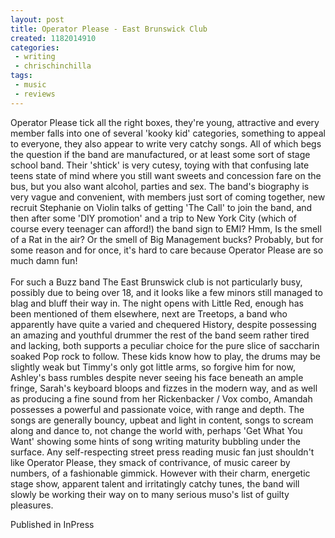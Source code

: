 ```yaml
---
layout: post
title: Operator Please - East Brunswick Club
created: 1182014910
categories:
 - writing
 - chrischinchilla
tags: 
 - music 
 - reviews
---
```


Operator Please tick all the right boxes, they're young, attractive and every member falls into one of several 'kooky kid' categories, something to appeal to everyone, they also appear to write very catchy songs. All of which begs the question if the band are manufactured, or at least some sort of stage school band. Their 'shtick' is very cutesy, toying with that confusing late teens state of mind where you still want sweets and concession fare on the bus, but you also want alcohol, parties and sex. The band's biography is very vague and convenient, with members just sort of coming together, new recruit Stephanie on Violin talks of getting 'The Call' to join the band, and then after some 'DIY promotion' and a trip to New York City (which of course every teenager can afford!) the band sign to EMI? Hmm, Is the smell of a Rat in the air? Or the smell of Big Management bucks? Probably, but for some reason and for once, it's hard to care because Operator Please are so much damn fun!<br><br>For such a Buzz band The East Brunswick club is not particularly busy, possibly due to being over 18, and it looks like a few minors still managed to blag and bluff their way in. The night opens with Little Red, enough has been mentioned of them elsewhere, next are Treetops, a band who apparently have quite a varied and chequered History, despite possessing an amazing and youthful drummer the rest of the band seem rather tired and lacking, both supports a peculiar choice for the pure slice of saccharin soaked Pop rock to follow. These kids know how to play, the drums may be slightly weak but Timmy's only got little arms, so forgive him for now, Ashley's bass rumbles despite never seeing his face beneath an ample fringe, Sarah's keyboard bloops and fizzes in the modern way, and as well as producing a fine sound from her Rickenbacker / Vox combo, Amandah possesses a powerful and passionate voice, with range and depth. The songs are generally bouncy, upbeat and light in content, songs to scream along and dance to, not change the world with, perhaps 'Get What You Want' showing some hints of song writing maturity bubbling under the surface. Any self-respecting street press reading music fan just shouldn't like Operator Please, they smack of contrivance, of music career by numbers, of a fashionable gimmick. However with their charm, energetic stage show, apparent talent and irritatingly catchy tunes, the band will slowly be working their way on to many serious muso's list of guilty pleasures.

Published in InPress
